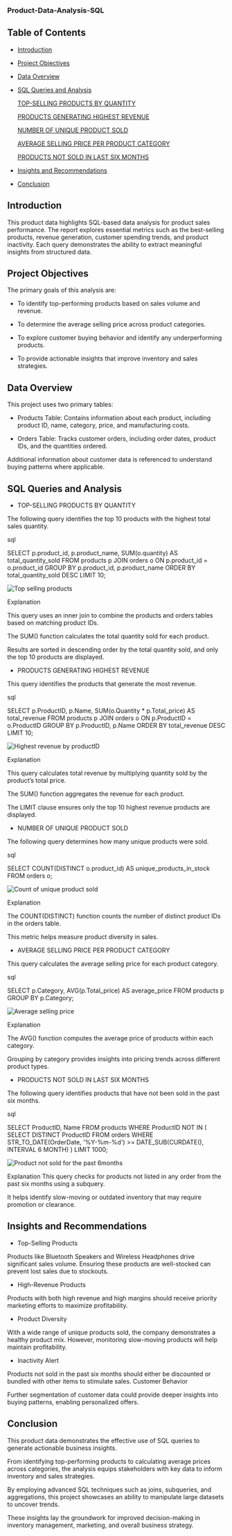 ### Product-Data-Analysis-SQL



## Table of Contents

- [Introduction](introduction)

- [Project Objectives](project-objectives)

- [Data Overview](data-overview)

- [SQL Queries and Analysis](sql-queries-and-analysis)

  [TOP-SELLING PRODUCTS BY QUANTITY](top-selling-products-by-quantity)

  [PRODUCTS GENERATING HIGHEST REVENUE](products-generating-the-highest-revenue)

  [NUMBER OF UNIQUE PRODUCT SOLD](number-of-unique-products-sold)

  [AVERAGE SELLING PRICE PER PRODUCT CATEGORY](average-selling-price-per-product-category)

  [PRODUCTS NOT SOLD IN LAST SIX MONTHS](products-not-sold-in-the-last-6-months)

 - [Insights and Recommendations](insights-and-recommendation)

- [Conclusion](conclusion)
  

## Introduction
   
This product data highlights SQL-based data analysis for product sales performance. The report explores essential metrics such as the best-selling products, revenue generation, customer spending trends, and product inactivity. Each query demonstrates the ability to extract meaningful insights from structured data.


## Project Objectives

The primary goals of this analysis are:

- To identify top-performing products based on sales volume and revenue.

- To determine the average selling price across product categories.

- To explore customer buying behavior and identify any underperforming products.

- To provide actionable insights that improve inventory and sales strategies.


## Data Overview

This project uses two primary tables:

- Products Table: Contains information about each product, including product ID, name, category, price, and manufacturing costs.

- Orders Table: Tracks customer orders, including order dates, product IDs, and the quantities ordered.
  
 Additional information about customer data is referenced to understand buying patterns where applicable.



## SQL Queries and Analysis


-  TOP-SELLING PRODUCTS BY QUANTITY
  
The following query identifies the top 10 products with the highest total sales quantity.

sql

SELECT p.product_id, p.product_name, SUM(o.quantity) AS total_quantity_sold
FROM products p
JOIN orders o ON p.product_id = o.product_id
GROUP BY p.product_id, p.product_name
ORDER BY total_quantity_sold DESC
LIMIT 10;

![Top selling products](https://github.com/user-attachments/assets/3c43f6a4-d18b-4bde-8fb8-ed1056bcc062)


Explanation

This query uses an inner join to combine the products and orders tables based on matching product IDs.

The SUM() function calculates the total quantity sold for each product.

Results are sorted in descending order by the total quantity sold, and only the top 10 products are displayed.


- PRODUCTS GENERATING HIGHEST REVENUE
  
This query identifies the products that generate the most revenue.

sql

SELECT 
    p.ProductID, 
    p.Name, 
    SUM(o.Quantity * p.Total_price) AS total_revenue
FROM 
    products p
JOIN 
    orders o ON p.ProductID = o.ProductID
GROUP BY 
    p.ProductID, p.Name
ORDER BY 
    total_revenue DESC
LIMIT 10;

![Highest revenue by productID](https://github.com/user-attachments/assets/e8c32781-28b5-43d8-afa4-8a231952b1c6)


Explanation

This query calculates total revenue by multiplying quantity sold by the product’s total price.

The SUM() function aggregates the revenue for each product.

The LIMIT clause ensures only the top 10 highest revenue products are displayed.

-  NUMBER OF UNIQUE PRODUCT SOLD
   
The following query determines how many unique products were sold.

sql

SELECT COUNT(DISTINCT o.product_id) AS unique_products_in_stock
FROM orders o;


![Count of unique product sold](https://github.com/user-attachments/assets/cd040db3-79eb-429a-b619-af001d296e4a)

Explanation

The COUNT(DISTINCT) function counts the number of distinct product IDs in the orders table.

This metric helps measure product diversity in sales.


- AVERAGE SELLING PRICE PER PRODUCT CATEGORY
  
This query calculates the average selling price for each product category.

sql

SELECT 
    p.Category, 
    AVG(p.Total_price) AS average_price
FROM 
    products p
GROUP BY 
    p.Category;

![Average selling price](https://github.com/user-attachments/assets/663624da-036a-4320-99a9-155dcaf0e0ba)

    
Explanation

The AVG() function computes the average price of products within each category.

Grouping by category provides insights into pricing trends across different product types.


- PRODUCTS NOT SOLD IN LAST SIX MONTHS
  
The following query identifies products that have not been sold in the past six months.

sql

SELECT ProductID, Name
FROM products
WHERE ProductID NOT IN (
    SELECT DISTINCT ProductID
    FROM orders
    WHERE STR_TO_DATE(OrderDate, '%Y-%m-%d') >= DATE_SUB(CURDATE(), INTERVAL 6 MONTH)
)
LIMIT 1000;


![Product not sold for the past 6months](https://github.com/user-attachments/assets/8dca01aa-b497-4a4d-a840-ef33a3bb53aa)


Explanation
This query checks for products not listed in any order from the past six months using a subquery.

It helps identify slow-moving or outdated inventory that may require promotion or clearance.


## Insights and Recommendations

- Top-Selling Products

Products like Bluetooth Speakers and Wireless Headphones drive significant sales volume. Ensuring these products are well-stocked can prevent lost sales due to stockouts.

- High-Revenue Products

Products with both high revenue and high margins should receive priority marketing efforts to maximize profitability.

- Product Diversity

With a wide range of unique products sold, the company demonstrates a healthy product mix. However, monitoring slow-moving products will help maintain profitability.

- Inactivity Alert

Products not sold in the past six months should either be discounted or bundled with other items to stimulate sales.
Customer Behavior

Further segmentation of customer data could provide deeper insights into buying patterns, enabling personalized offers.



## Conclusion

 This product data demonstrates the effective use of SQL queries to generate actionable business insights. 
 
 From identifying top-performing products to calculating average prices across categories, the analysis equips stakeholders with key data to inform inventory and sales strategies.

By employing advanced SQL techniques such as joins, subqueries, and aggregations, this project showcases an ability to manipulate large datasets to uncover trends.

These insights lay the groundwork for improved decision-making in inventory management, marketing, and overall business strategy.


